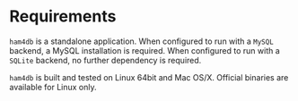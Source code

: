 # Requirements

`ham4db` is a standalone application. When configured to run with a `MySQL` backend, a MySQL installation is required. When configured to run with a `SQLite` backend, no further dependency is required.

`ham4db` is built and tested on Linux 64bit and Mac OS/X. Official binaries are available for Linux only.
